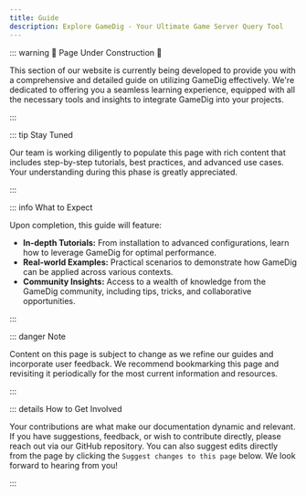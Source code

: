 ```yaml
---
title: Guide
description: Explore GameDig - Your Ultimate Game Server Query Tool
---
```


::: warning 🚧 Page Under Construction 🚧

This section of our website is currently being developed to provide you with a
comprehensive and detailed guide on utilizing GameDig effectively. We're
dedicated to offering you a seamless learning experience, equipped with all the
necessary tools and insights to integrate GameDig into your projects.

:::

::: tip Stay Tuned

Our team is working diligently to populate this page with rich content that
includes step-by-step tutorials, best practices, and advanced use cases. Your
understanding during this phase is greatly appreciated.

:::

::: info What to Expect

Upon completion, this guide will feature:

- **In-depth Tutorials:** From installation to advanced configurations, learn
  how to leverage GameDig for optimal performance.
- **Real-world Examples:** Practical scenarios to demonstrate how GameDig can be
  applied across various contexts.
- **Community Insights:** Access to a wealth of knowledge from the GameDig
  community, including tips, tricks, and collaborative opportunities.

:::

::: danger Note

Content on this page is subject to change as we refine our guides and
incorporate user feedback. We recommend bookmarking this page and revisiting it
periodically for the most current information and resources.

:::

::: details How to Get Involved

Your contributions are what make our documentation dynamic and relevant. If you
have suggestions, feedback, or wish to contribute directly, please reach out via
our GitHub repository. You can also suggest edits directly from the page by
clicking the `Suggest changes to this page` below. We look forward to hearing
from you!

:::
